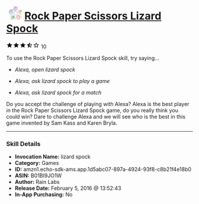 # &nbsp;<img src="skill_icon" alt="Rock Paper Scissors Lizard Spock icon" width="36"> [Rock Paper Scissors Lizard Spock](http://alexa.amazon.com/#skills/amzn1.echo-sdk-ams.app.1d5abc07-897a-4924-93f8-c8b21f4e18b0)
![3.6 stars](../../images/ic_star_black_18dp_1x.png)![3.6 stars](../../images/ic_star_black_18dp_1x.png)![3.6 stars](../../images/ic_star_black_18dp_1x.png)![3.6 stars](../../images/ic_star_half_black_18dp_1x.png)![3.6 stars](../../images/ic_star_border_black_18dp_1x.png) 10

To use the Rock Paper Scissors Lizard Spock skill, try saying...

* *Alexa, open lizard spock*

* *Alexa, ask lizard spock to play a game*

* *Alexa, ask lizard spock for a match*

Do you accept the challenge of playing with Alexa? Alexa is the best player in the Rock Paper Scissors Lizard Spock game, do you really think you could win? Dare to challenge Alexa and we will see who is the best in this game invented by Sam Kass and Karen Bryla.

***

### Skill Details

* **Invocation Name:** lizard spock
* **Category:** Games
* **ID:** amzn1.echo-sdk-ams.app.1d5abc07-897a-4924-93f8-c8b21f4e18b0
* **ASIN:** B01BI9JO1W
* **Author:** Rain Labs
* **Release Date:** February 5, 2016 @ 13:52:43
* **In-App Purchasing:** No
